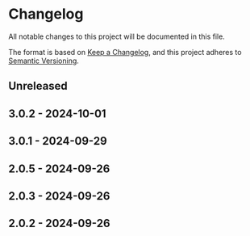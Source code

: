 # Changelog

All notable changes to this project will be documented in this file.

The format is based on [Keep a Changelog](https://keepachangelog.com/en/1.0.0/),
and this project adheres to [Semantic Versioning](https://semver.org/spec/v2.0.0.html).

## Unreleased

## 3.0.2 - 2024-10-01

## 3.0.1 - 2024-09-29

## 2.0.5 - 2024-09-26

## 2.0.3 - 2024-09-26

## 2.0.2 - 2024-09-26
